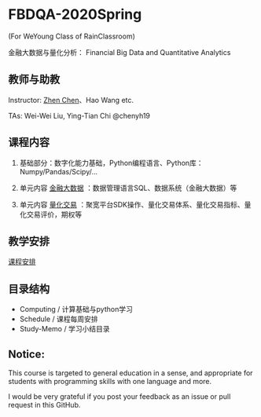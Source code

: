 # FBDQA-2020Spring  

(For WeYoung Class of RainClassroom)

金融大数据与量化分析： Financial Big Data and Quantitative Analytics

## 教师与助教

Instructor: [Zhen Chen](http://www.icenter.tsinghua.edu.cn/faculty/chenzhen/)、Hao Wang etc.

TAs: Wei-Wei Liu, Ying-Tian Chi @chenyh19

## 课程内容

1. 基础部分：数字化能力基础，Python编程语言、Python库：Numpy/Pandas/Scipy/... 

2. 单元内容 [金融大数据](Schedule/金融大数据-教学计划-2020春.md) ：数据管理语言SQL、数据系统（金融大数据）等

3. 单元内容 [量化交易](Schedule/量化交易-教学计划-2020春.md) ：聚宽平台SDK操作、量化交易体系、量化交易指标、量化交易评价，期权等

## 教学安排

[课程安排](Schedule/FBDQA-Schedule-2020S.md)

## 目录结构

- Computing / 计算基础与python学习
- Schedule / 课程每周安排
- Study-Memo / 学习小结目录

## Notice:

This course is targeted to general education in a sense, and appropriate for students with programming skills with one language and more.

I would be very grateful if you post your feedback as an issue or pull request in this GitHub.


